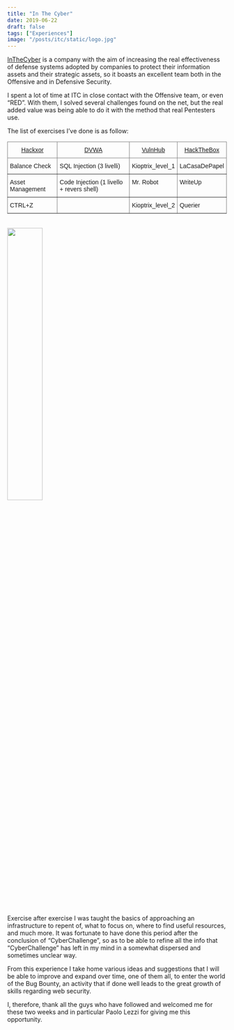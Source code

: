 ```yaml
---
title: "In The Cyber"
date: 2019-06-22
draft: false 
tags: ["Experiences"]
image: "/posts/itc/static/logo.jpg"
---
```

<a href='https://www.inthecyber.com/it/'>InTheCyber</a> is a company with the aim of increasing the real effectiveness of defense systems adopted by companies to protect their information assets and their strategic assets, so it boasts an excellent team both in the Offensive and in Defensive Security.

I spent a lot of time at ITC in close contact with the Offensive team, or even “RED”.
With them, I solved several challenges found on the net, but the real added value was being able to do it with the method that real Pentesters use.

The list of exercises I’ve done is as follow:


<style type="text/css">
.tg  {border-collapse:collapse;border-spacing:0;margin-left:auto;margin-right:auto;}
.tg td{border-color:black;border-style:solid;border-width:1px;font-family:Arial, sans-serif;font-size:14px;
  overflow:hidden;padding:10px 5px;word-break:normal;}
.tg th{border-color:black;border-style:solid;border-width:1px;font-family:Arial, sans-serif;font-size:14px;
  font-weight:normal;overflow:hidden;padding:10px 5px;word-break:normal;}
.tg .tg-c3ow{border-color:inherit;text-align:center;vertical-align:top}
.tg .tg-0pky{border-color:inherit;text-align:left;vertical-align:top}
</style>
<table class="tg">
<thead>
  <tr>
    <th class="tg-c3ow"><a href='https://hackxor.net/'>Hackxor</a></th>
    <th class="tg-c3ow"><a href='http://www.dvwa.co.uk/'>DVWA</a></th>
    <th class="tg-c3ow"><a href='https://www.vulnhub.com/'>VulnHub</a></th>
    <th class="tg-c3ow"><a href='https://www.hackthebox.eu/'>HackTheBox</a></th>
  </tr>
</thead>
<tbody>
  <tr>
    <td class="tg-0pky">Balance Check</td>
    <td class="tg-0pky">SQL Injection (3 livelli)</td>
    <td class="tg-0pky">Kioptrix_level_1</td>
    <td class="tg-0pky">LaCasaDePapel</td>
  </tr>
  <tr>
    <td class="tg-0pky">Asset Management</td>
    <td class="tg-0pky">Code Injection (1 livello + revers shell)</td>
    <td class="tg-0pky">Mr. Robot</td>
    <td class="tg-0pky">WriteUp</td>
  </tr>
  <tr>
    <td class="tg-0pky">CTRL+Z</td>
    <td class="tg-0pky"></td>
    <td class="tg-0pky">Kioptrix_level_2</td>
    <td class="tg-0pky">Querier</td>
  </tr>
</tbody>
</table>
<br>


<img src="posts/itc/static/pic.jpg" width="40%" height="40%" align="center" class="center">

Exercise after exercise I was taught the basics of approaching an infrastructure to repent of, what to focus on, where to find useful resources, and much more.
It was fortunate to have done this period after the conclusion of “CyberChallenge”, so as to be able to refine all the info that “CyberChallenge” has left in my mind in a somewhat dispersed and sometimes unclear way.


From this experience I take home various ideas and suggestions that I will be able to improve and expand over time, one of them all, to enter the world of the Bug Bounty, an activity that if done well leads to the great growth of skills regarding web security.

I, therefore, thank all the guys who have followed and welcomed me for these two weeks and in particular Paolo Lezzi for giving me this opportunity.
